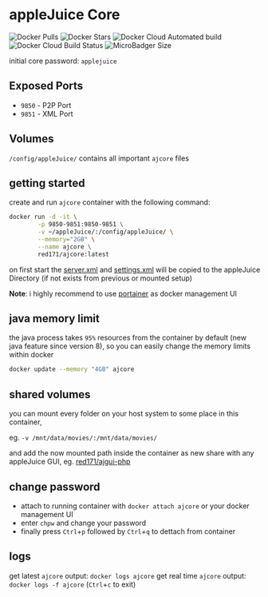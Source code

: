 # appleJuice Core

![Docker Pulls](https://img.shields.io/docker/pulls/red171/ajcore.svg)
![Docker Stars](https://img.shields.io/docker/stars/red171/ajcore.svg)
![Docker Cloud Automated build](https://img.shields.io/docker/cloud/automated/red171/ajcore.svg)
![Docker Cloud Build Status](https://img.shields.io/docker/cloud/build/red171/ajcore.svg)
![MicroBadger Size](https://img.shields.io/microbadger/image-size/red171/ajcore.svg)

initial core password: `applejuice`

## Exposed Ports

- `9850` - P2P Port
- `9851` - XML Port

## Volumes

`/config/appleJuice/` contains all important `ajcore` files

## getting started

create and run `ajcore` container with the following command:

```bash
docker run -d -it \
        -p 9850-9851:9850-9851 \
        -v ~/appleJuice/:/config/appleJuice/ \
        --memory="2GB" \
        --name ajcore \
        red171/ajcore:latest
```

on first start the [server.xml](files/server.xml) and [settings.xml](files/settings.xml) will be copied to the appleJuice Directory (if not exists from previous or mounted setup)

**Note**: i highly recommend to use [portainer](https://portainer.io) as docker management UI

## java memory limit

the java process takes `95%` resources from the container by default (new java feature since version 8),
so you can easily change the memory limits within docker

```bash
docker update --memory "4GB" ajcore
```

## shared volumes

you can mount every folder on your host system to some place in this container, 

eg. `-v /mnt/data/movies/:/mnt/data/movies/`

and add the now mounted path inside the container as new share with any appleJuice GUI, eg. [red171/ajgui-php](https://hub.docker.com/r/red171/ajgui-php)


## change password

- attach to running container with `docker attach ajcore` or your docker management UI 
- enter `chpw` and change your password
- finally press `Ctrl`+`p` followed by `Ctrl`+`q` to dettach from container

## logs

get latest `ajcore` output: `docker logs ajcore`
get real time `ajcore` output: `docker logs -f ajcore` (`Ctrl`+`c` to exit)